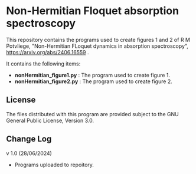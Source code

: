 # Non-Hermitian Floquet absorption spectroscopy

This repository contains the programs used to create figures 1 and 2 of R M Potvliege, "Non-Hermitian FLoquet dynamics in absorption spectroscopy", https://arxiv.org/abs/2406.16559 .

It contains the following items:

- **nonHermitian_figure1.py** : The program used to create figure 1.
- **nonHermitian_figure2.py** : The program used to create figure 2.

## License

The files distributed with this program are provided subject to the GNU General Public License, Version 3.0.
## Change Log
v 1.0 (28/06/2024)
- Programs uploaded to repoitory.
